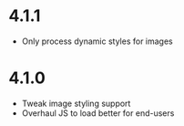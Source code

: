 # 4.1.1

* Only process dynamic styles for images

# 4.1.0

* Tweak image styling support
* Overhaul JS to load better for end-users
